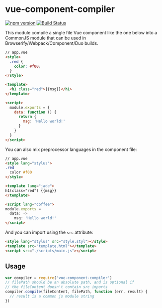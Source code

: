 # vue-component-compiler

[![npm version](https://badge.fury.io/js/vue-component-compiler.svg)](http://badge.fury.io/js/vue-component-compiler) [![Build Status](https://travis-ci.org/vuejs/vue-component-compiler.svg?branch=master)](https://travis-ci.org/vuejs/vue-component-compiler)

This module compile a single file Vue component like the one below into a CommonJS module that can be used in Browserify/Webpack/Component/Duo builds.

``` html
// app.vue
<style>
  .red {
    color: #f00;
  }
</style>

<template>
  <h1 class="red">{{msg}}</h1>
</template>

<script>
  module.exports = {
    data: function () {
      return {
        msg: 'Hello world!'
      }
    }
  }
</script>
```

You can also mix preprocessor languages in the component file:

``` html
// app.vue
<style lang="stylus">
.red
  color #f00
</style>

<template lang="jade">
h1(class="red") {{msg}}
</template>

<script lang="coffee">
module.exports =
  data: ->
    msg: 'Hello world!'
</script>
```

And you can import using the `src` attribute:

``` html
<style lang="stylus" src="style.styl"></style>
<template src="template.html"></template>
<script src="./scripts/main.js"></script>
```

## Usage

``` js
var compiler = require('vue-component-compiler')
// filePath should be an absolute path, and is optional if
// the fileContent doesn't contain src imports
compiler.compile(fileContent, filePath, function (err, result) {
  // result is a common js module string
})
```